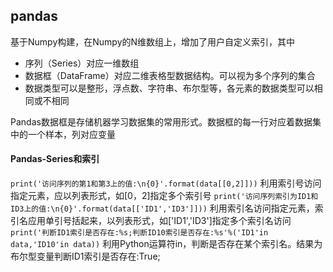 ## pandas
基于Numpy构建，在Numpy的N维数组上，增加了用户自定义索引，其中
- 序列（Series）对应一维数组
- 数据框（DataFrame）对应二维表格型数据结构。可以视为多个序列的集合
- 数据类型可以是整形，浮点数、字符串、布尔型等，各元素的数据类型可以相同或不相同

Pandas数据框是存储机器学习数据集的常用形式。数据框的每一行对应着数据集中的一个样本，列对应变量
#### Pandas-Series和索引
`print('访问序列的第1和第3上的值:\n{0}'.format(data[[0,2]]))`
利用索引号访问指定元素，应以列表形式，如[0，2]指定多个索引号
`print('访问序列索引为ID1和ID3上的值:\n{0}'.format(data[['ID1','ID3']]))`
利用索引名访问指定元素，索引名应用单引号括起来，以列表形式，如['ID1','ID3']指定多个索引名访问
`print('判断ID1索引是否存在:%s;判断ID10索引是否存在:%s'%('ID1'in data,'ID10'in data))`
利用Python运算符in，判断是否存在某个索引名。结果为布尔型变量判断ID1索引是否存在:True;
